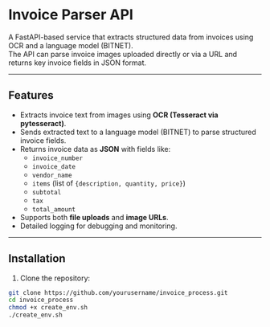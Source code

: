 # Invoice Parser API

A FastAPI-based service that extracts structured data from invoices using OCR and a language model (BITNET).  
The API can parse invoice images uploaded directly or via a URL and returns key invoice fields in JSON format.

---

## Features

- Extracts invoice text from images using **OCR (Tesseract via pytesseract)**.
- Sends extracted text to a language model (BITNET) to parse structured invoice fields.
- Returns invoice data as **JSON** with fields like:
  - `invoice_number`
  - `invoice_date`
  - `vendor_name`
  - `items` (list of `{description, quantity, price}`)
  - `subtotal`
  - `tax`
  - `total_amount`
- Supports both **file uploads** and **image URLs**.
- Detailed logging for debugging and monitoring.

---

## Installation

1. Clone the repository:

```bash
git clone https://github.com/yourusername/invoice_process.git
cd invoice_process
chmod +x create_env.sh
./create_env.sh
